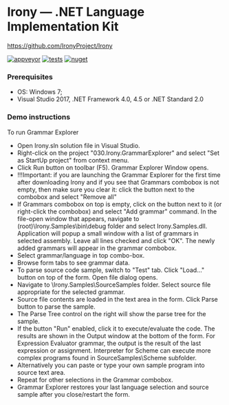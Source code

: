 # Irony — .NET Language Implementation Kit
https://github.com/IronyProject/Irony

[![appveyor](https://ci.appveyor.com/api/projects/status/github/ironyproject/irony?svg=true)](https://ci.appveyor.com/project/yallie/irony)
[![tests](https://img.shields.io/appveyor/tests/yallie/irony.svg)](https://ci.appveyor.com/project/yallie/irony/build/tests)
[![nuget](https://img.shields.io/nuget/v/Irony.svg)](https://www.nuget.org/packages/Irony)

### Prerequisites
  
* OS: Windows 7;
* Visual Studio 2017, .NET Framework 4.0, 4.5 or .NET Standard 2.0

### Demo instructions

To run Grammar Explorer

* Open Irony.sln solution file in Visual Studio.
* Right-click on the project "030.Irony.GrammarExplorer" and select "Set as StartUp project" from context menu.
* Click Run button on toolbar (F5). Grammar Explorer Window opens.
* !!!Important: if you are launching the Grammar Explorer for the first time after downloading Irony and
    if you see that Grammars combobox is not empty, then make sure you clear it: click the button
    next to the combobox and select "Remove all"
* If Grammars combobox on top is empty, click on the button next to it (or right-click the combobox) and select
   "Add grammar" command. In the file-open window that appears, navigate to (root)\Irony.Samples\bin\debug folder and
   select Irony.Samples.dll. Application will popup a small window with a list of grammars in selected assembly.
   Leave all lines checked and click "OK". The newly added grammars will appear in the grammar combobox.
* Select grammar/language in top combo-box.
* Browse form tabs to see grammar data.
* To parse source code sample, switch to "Test" tab. Click "Load..." button on top of the form. Open file dialog opens.
* Navigate to <root>\Irony.Samples\SourceSamples folder. Select source file appropriate for the selected grammar.
* Source file contents are loaded in the text area in the form. Click Parse button to parse the sample.
* The Parse Tree control on the right will show the parse tree for the sample.
* If the button "Run" enabled, click it to execute/evaluate the code. The results are shown in the Output window at the bottom of the form.
  For Expression Evaluator grammar, the output is the result of the last expression or assignment. Interpreter for Scheme
  can execute more complex programs found in SourceSamples\Scheme subfolder.
* Alternatively you can paste or type your own sample program into source text area.
* Repeat for other selections in the Grammar combobox.
* Grammar Explorer restores your last language selection and source sample after you close/restart the form.


